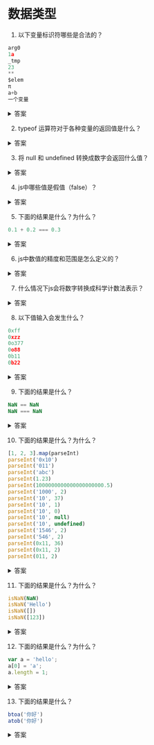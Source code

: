 # 数据类型

1. 以下变量标识符哪些是合法的？

```js
arg0
1a
_tmp
23
**
$elem
π
a+b
一个变量
```
<details>
<summary>答案</summary>

```js
arg0 //合法
1a //不合法 第一个字符不能是数字
_tmp //合法
23 //不合法 第一个字符不能是数字
** //不合法 不能包含*号
$elem //合法
π //合法
a+b //不合法 不能包含+号
一个变量 //合法
```

标识符的命名规则：<br/>

* 第一个字符，可以是任意 `unicode` 字母（包括英文字母和其他语言的字母），以及`美元符号`（$）和`下划线`（_）。
* 第二个字符及后面的字符，除了 `unicode` 字母、`美元符号`和`下划线`，还可以用`数字`0-9。

所以标识符使用汉字也是可以的，因为汉字是 unicode 字符。
</details>

2. typeof 运算符对于各种变量的返回值是什么？

<details>
<summary>答案</summary>

* 数值返回 "number"
* NaN 返回 "number"
* 字符串返回 "string"
* 布尔值返回 "boolean"
* 函数返回 "function"
* undefined 返回 "undefined"
* Symbol值返回 "symbol"
* BigInt值返回 "bigint"
* 其它返回 "object"

```js
typeof 123 //"number"
typeof NaN //"number"
typeof '123' //"string"
typeof false //"boolean"
function f () {}
typeof f //"function"
typeof undefined //"undefined"
typeof Symbol() //"symbol"
typeof BigInt(1) //"bigint"

typeof {} //"object"
typeof [] //"object"
typeof null //"object"
typeof new Set() //"object"
typeof new Map() //"object"
typeof new Date() //"object"
typeof new RegExp() //"object"
```
</details>


3. 将 null 和 undefined 转换成数字会返回什么值？

<details>
<summary>答案</summary>

* null 会被转换成 0
* undefined 会被转换成 NaN

```js
+null //0
Number(null) //0

+undefined //NaN
Number(undefined) //NaN
```
</details>

4. js中哪些值是假值（false）？

<details>
<summary>答案</summary>

* false
* undefined
* null
* 0 或 +0 或 -0
* '' 或 ""
* NaN

需要注意 {} 和 [] 都是真值（true）。
</details>

5. 下面的结果是什么？为什么？
```js
0.1 + 0.2 === 0.3
```
<details>
<summary>答案</summary>

```js
0.1 + 0.2 === 0.3 //false
```

造成这样的结果的原因是因为js内部所有的数字都是以64位浮点数形式储存，在做运算的时候，是以这种64位浮点形式来运算，也就是二进制数。
十进制的小数转换成二进制时，规则是乘二取整，这样有可能无限循环下去，而除去指数位，双精度浮点数的小数位最多能保留53位，所以这样必然会损失掉一部分精度。计算完成后再转换成十进制，损失的精度造成了 0.1 + 0.2 不等于 0.3。

0.1 转换成二进制为 0.0001 1001 1001 1001 1001 1001 1001 1001 1001 1001 1001 1001 1001 101<br/>
0.2 转换成二进制为 0.0011 0011 0011 0011 0011 0011 0011 0011 0011 0011 0011 0011 0011 001<br/>
它们相加结果为 0.0100110011001100110011001100110011001100110011001101<br/>
转换成十进制为 0.30000000000000004<br/>

0.30000000000000004 不等于 0.3<br/>

为什么十进制小数转换成二进制时是乘二取整？<br/>

以二进制数1111.1111为例

```js
1111.1111
//小数点左边第一位的1代表有1个1，2^0
//小数点左边第二位的1代表有1个2, 2^1
//小数点左边第二位的1代表有1个4, 2^2
//小数点左边第二位的1代表有1个8, 2^3

//小数点右边第一位的1代表有1个0.5（二分之一），2^-1
//小数点右边第一位的1代表有1个0.25（四分之一），2^-2
//小数点右边第一位的1代表有1个0.125（八分之一），2^-3
//小数点右边第一位的1代表有1个0.0625（十六分之一），2^-4

```

上面的例子可以看出想要计算出十进制小数对应的二进制，就只需知道有多少个二分之一，四分之一，八分之一，十六分之一。所以就要用十进制数字的小数部分去除以二分之一，四分之一，八分之一，十六分之一，也就是乘以`2`，乘以`2*2`，乘以`2*2*2`，乘以`2*2*2*2`，然后取每一次乘2的整数部分作为对应的二进制位。

```js
//计算十进制0.3转换成二进制
0.3 * 2 = 0.6 取整数位0
0.6 * 2 = 1.2 取整数位1
0.2 * 2 = 0.4 取整数位0
0.4 * 2 = 0.8 取整数位0
0.8 * 2 = 1.6 取整数位1
0.6 * 2 = 1.2 取整数位1
......

二进制数：0.010011......

```

</details>

6. js中数值的精度和范围是怎么定义的？

<details>
<summary>答案</summary>

#### 精度
根据国际标准 IEEE 754，JavaScript 浮点数的64个二进制位，从最左边开始，是这样组成的。

* 第1位：`符号位`，0表示正数，1表示负数
* 第2位到第12位（共11位）：`指数部分`
* 第13位到第64位（共52位）：`小数部分`（即有效数字）

`符号位`决定了一个数的正负，`指数部分`决定了数值的大小，`小数部分`决定了数值的精度。

指数部分一共有11个二进制位，因此大小范围就是0到2047。IEEE 754 规定，如果指数部分的值在0到2047之间（不含两个端点），那么有效数字的第一位默认总是1，不保存在64位浮点数之中。也就是说，有效数字这时总是1.xx...xx的形式，其中xx..xx的部分保存在64位浮点数之中，最长可能为52位。因此，JavaScript 提供的有效数字最长为`53个二进制位`。

`精度最多只能到53个二进制位`，这意味着，绝对值小于2的53次方的整数，即-253到253，都可以精确表示。

```js
Math.pow(2, 53)
// 9007199254740992
```
#### 范围

根据标准，64位浮点数的指数部分的长度是11个二进制位，意味着指数部分的最大值是2047（2的11次方减1）。也就是说，64位浮点数的指数部分的值最大为2047，分出一半表示负数，则 JavaScript 能够表示的数值范围为21024到2-1023（开区间），超出这个范围的数无法表示。

如果一个数大于等于2的1024次方，那么就会发生“正向溢出”，即 JavaScript 无法表示这么大的数，这时就会返回Infinity。

如果一个数小于等于2的-1075次方（指数部分最小值-1023，再加上小数部分的52位），那么就会发生为“负向溢出”，即 JavaScript 无法表示这么小的数，这时会直接返回0。

```js
Math.pow(2, 1024) // Infinity
Math.pow(2, -1075) // 0
```
</details>

7. 什么情况下js会将数字转换成科学计数法表示？

<details>
<summary>答案</summary>

1. 小数点前的数字多于21位。
2. 小数点后的零多于5个。

```js
1234567890123456789012
// 1.2345678901234568e+21

// 小数点后紧跟5个以上的零，
// 就自动转为科学计数法
0.0000003 // 3e-7
```
</details>

8. 以下值输入会发生什么？
```js
0xff
0xzz
0o377
0o88
0b11
0b22
```

<details>
<summary>答案</summary>

```js
0xff // 255
0xzz // 报错
0o377 // 255
0o88 // 报错
0b11 // 3
0b22 // 报错
```

* 八进制（octal ）：有前缀0o或0O的数值，或者有前导0、且只用到0-7的八个阿拉伯数字的数值。
* 十六进制（hexadecimal）：有前缀0x或0X的数值。
* 二进制（binary）：有前缀0b或0B的数值。
</details>

9. 下面的结果是什么？

```js
NaN == NaN
NaN === NaN
```

<details>
<summary>答案</summary>

```js
NaN == NaN //false
NaN === NaN //false
```
</details>

10. 下面的结果是什么？为什么？

```js
[1, 2, 3].map(parseInt)
parseInt('0x10')
parseInt('011')
parseInt('abc')
parseInt(1.23)
parseInt(1000000000000000000000.5)
parseInt('1000', 2)
parseInt('10', 37)
parseInt('10', 1)
parseInt('10', 0)
parseInt('10', null)
parseInt('10', undefined)
parseInt('1546', 2)
parseInt('546', 2)
parseInt(0x11, 36)
parseInt(0x11, 2)
parseInt(011, 2)
```

<details>
<summary>答案</summary>

```js
[1, 2, 3].map(parseInt) //[1, NaN, NaN]
parseInt('0x10') //16
parseInt('011') //11
parseInt('abc') //NaN
parseInt(1.23) //1
parseInt(1000000000000000000000.5) //1
parseInt('1000', 2) //8
parseInt('10', 37) // NaN
parseInt('10', 1) // NaN
parseInt('10', 0) // 10
parseInt('10', null) // 10
parseInt('10', undefined) // 10
parseInt('1546', 2) // 1
parseInt('546', 2) // NaN
parseInt(0x11, 36) // 43
parseInt(0x11, 2) // 1
parseInt(011, 2) // NaN
```
* parseInt将字符串转换成十进制整数，如果参数不是字符串则先转换成字符串再转换。
* 一个个字符依次转换，如果遇到不能转为数字的字符，就不再进行下去，返回已经转好的部分。
* 如果字符串的第一个字符不能转化为数字，则返回 NaN。
* 如果字符串以 0x 或 0X 开头，则按十六进制解析。如果以 0 开头，则以十进制解析。
* 有些数字参数在被转换成字符串的时候会变成科学计数法然后再被parseInt转换。
* parseInt 有第二个参数，代表被解析的第一个参数的进制。如果第二个参数不是数值，会被自动转为一个整数。这个整数只有在 2 到 36 之间，才能得到有意义的结果，超出这个范围，则返回 NaN。如果第二个参数是 0、undefined 和 null，则直接忽略。
* 如果字符串包含对于指定进制无意义的字符，则从最高位开始，只返回可以转换的数值。如果最高位无法转换，则直接返回 NaN。

</details>

11. 下面的结果是什么？为什么？

```js
isNaN(NaN)
isNaN('Hello')
isNaN([])
isNaN([123])
```
<details>
<summary>答案</summary>

```js
isNaN(NaN) //true
isNaN('Hello') //true
isNaN([]) //false
isNaN([123]) //false
```

isNaN只对数值有效，如果传入其他值，会被先转成数值。传入字符串的时候，字符串会被先转成NaN，所以最后返回true。空数组和只有一个数值成员的数组能被 Number 函数转换成数值，所以 isNaN 返回 false。
</details>

12. 下面的结果是什么？为什么？

```js
var a = 'hello';
a[0] = 'a';
a.length = 1;
```

<details>
<summary>答案</summary>

无论通过索引操作还是通过length属性操作字符串，字符串都不会被改变，还是原样，并且不会报错。
</details>

13. 下面的结果是什么？

```js
btoa('你好')
atob('你好')
```

<details>
<summary>答案</summary>

btoa 和 atob 方法不能处理非 ASCII 码字符，如果想处理非 ASCII 码字符，需要先转码：

```js
function b64Encode(str) {
  return btoa(encodeURIComponent(str));
}

function b64Decode(str) {
  return decodeURIComponent(atob(str));
}

b64Encode('你好') // "JUU0JUJEJUEwJUU1JUE1JUJE"
b64Decode('JUU0JUJEJUEwJUU1JUE1JUJE') // "你好"
```
</details>